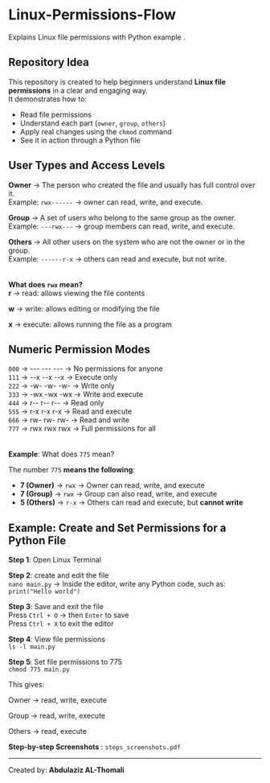 # Linux-Permissions-Flow
Explains Linux file permissions with Python example .  

## Repository Idea

This repository is created to help beginners understand **Linux file permissions** in a clear and engaging way.  
It demonstrates how to:  
- Read file permissions
- Understand each part (`owner`, `group`, `others`)
- Apply real changes using the `chmod` command
- See it in action through a Python file

## User Types and Access Levels  

**Owner** → The person who created the file and usually has full control over it.  
Example: `rwx------` → owner can read, write, and execute.

**Group** → A set of users who belong to the same group as the owner.  
Example: `---rwx---` → group members can read, write, and execute.

**Others** → All other users on the system who are not the owner or in the group.  
Example: `------r-x` → others can read and execute, but not write.   
<br>      
**What does `rwx` mean?**  
**r** → read: allows viewing the file contents

**w** → write: allows editing or modifying the file

**x** → execute: allows running the file as a program  

## Numeric Permission Modes  

`000`  →  --- --- --- → No permissions for anyone  
`111`  →  --x --x --x → Execute only  
`222`  →  -w- -w- -w- → Write only  
`333`  →  -wx -wx -wx → Write and execute  
`444`  →  r-- r-- r-- → Read only  
`555`  →  r-x r-x r-x → Read and execute  
`666`  →  rw- rw- rw- → Read and write  
`777`  →  rwx rwx rwx → Full permissions for all   
<br>      
**Example**: What does `775` mean?

The number `775` **means the following**:

- **7 (Owner)** → `rwx` → Owner can read, write, and execute  
- **7 (Group)** → `rwx` → Group can also read, write, and execute  
- **5 (Others)** → `r-x` → Others can read and execute, but **cannot write**

## Example: Create and Set Permissions for a Python File  

**Step 1**: Open Linux Terminal  

**Step 2**: create and edit the file  
           `nano main.py`  → Inside the editor, write any Python code, such as: `print("Hello world")`  

**Step 3**: Save and exit the file  
            Press `Ctrl + O` → then `Enter` to save  
            Press `Ctrl + X` to exit the editor  

**Step 4**: View file permissions  
           `ls -l main.py`  

**Step 5**: Set file permissions to 775  
          `chmod 775 main.py`  

This gives:

Owner → read, write, execute

Group → read, write, execute

Others → read, execute   

**Step-by-step Screenshots** : `steps_screenshots.pdf`  

<hr>  

Created by: **Abdulaziz AL-Thomali**
           

        
